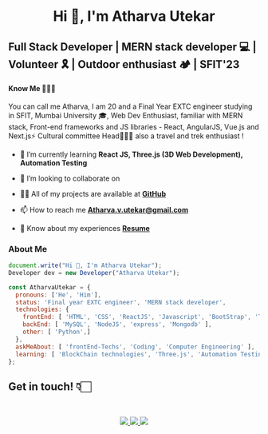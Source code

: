 
<h1 align="center">Hi 👋, I'm Atharva Utekar</h1>

## Full Stack Developer | MERN stack developer 💻 | Volunteer 🎗️ | Outdoor enthusiast 🏕️ | SFIT'23



#### Know Me 🙋🏻‍♂️
You can call me Atharva, I am 20 and a Final Year EXTC engineer studying in SFIT, Mumbai University 🎓,
Web Dev Enthusiast, familiar with MERN stack, Front-end frameworks and JS libraries - React, AngularJS, Vue.js and Next.js⚡
Cultural committee Head🤹🏻‍♂️ also a travel and trek enthusiast !

- 🌱 I’m currently learning **React JS, Three.js (3D Web Development), Automation Testing**

- 👯 I’m looking to collaborate on 

- 👨‍💻 All of my projects are available at **[GitHub](https://github.com/AtharvaUtekar)**

- 📫 How to reach me **Atharva.v.utekar@gmail.com**

- 📄 Know about my experiences **[Resume]()**


<h3 align="left">About Me</h3>

``` javascript
document.write("Hi 👋, I'm Atharva Utekar");
Developer dev = new Developer("Atharva Utekar");

const AtharvaUtekar = {
  pronouns: ['He', 'Him'],
  status: 'Final year EXTC engineer', 'MERN stack developer',
  technologies: {
    frontEnd: [ 'HTML', 'CSS', 'ReactJS', 'Javascript', 'BootStrap', 'Tailwind CSS', 'Material UI' ],
    backEnd: [ 'MySQL', 'NodeJS', 'express', 'Mongodb' ],
    other: [ 'Python',]
  },
  askMeAbout: [ 'frontEnd-Techs', 'Coding', 'Computer Engineering' ],
  learning: [ 'BlockChain technologies', 'Three.js', 'Automation Testing' ]    
};

```

## Get in touch! 👇🏻
<br/>
<p align="center" >  
  <a href="mailto:atharva.v.utekar@gmail.com"> 
    <img src="https://user-images.githubusercontent.com/65060103/126262505-014b0278-1ace-4bc4-92dc-438ce47e00e3.png"/>
  </a>
    <a href="https://www.linkedin.com/in/atharva-utekar/"> 
    <img src="https://user-images.githubusercontent.com/65060103/126262769-03da501e-12a1-4ece-8745-497c7d2e203e.png"/>
  </a>
  <a href="https://www.instagram.com/_aaatharva"> 
    <img src="https://user-images.githubusercontent.com/65060103/126262775-fe918a4f-007a-4df2-83e9-a1a0ea4fc7a7.png"/>
  </a>
</p>

